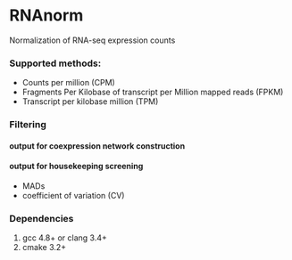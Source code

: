 # RNAnorm
Normalization of RNA-seq expression counts


### Supported methods:

- Counts per million (CPM)
- Fragments Per Kilobase of transcript per Million mapped reads (FPKM)
- Transcript per kilobase million (TPM)


### Filtering
#### output for coexpression network construction
#### output for housekeeping screening

- MADs
- coefficient of variation (CV)


### Dependencies
1. gcc 4.8+ or clang 3.4+
2. cmake 3.2+
